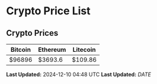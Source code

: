 # Crypto Price List

## Crypto Prices
| Bitcoin | Ethereum | Litecoin |
| ------- | -------- | -------- |
| $96896 | $3693.6 | $109.86 |
**Last Updated:** 2024-12-10 04:48 UTC
**Last Updated:** $DATE$
